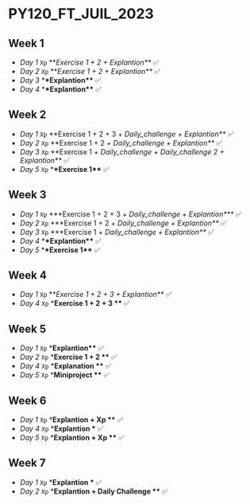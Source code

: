 # PY120_FT_JUIL_2023

## Week 1

- _Day 1_ `Xp` ***Exercise 1 + 2 + *Explantion\*\*** ✅️
- _Day 2_ `Xp` ***Exercise 1 + 2 + *Explantion\*\*** ✅️
- _Day 3_ \***\*Explantion\*\*** ✅️
- _Day 4_ \***\*Explantion\*\*** ✅️

## Week 2
- _Day 1_ `Xp` **Exercise 1 + 2 + 3 + *Daily_challenge + *Explantion\*\*** ✅️
- _Day 2_ `Xp` **Exercise 1 + 2 + *Daily_challenge + *Explantion\*\*** ✅️
- _Day 3_ `Xp` **Exercise 1 + *Daily_challenge + Daily_challenge 2 + *Explantion\*\*** ✅️
- _Day 5_ `Xp` \***\*Exercise 1\*\*** ✅️

## Week 3
- _Day 1_ `Xp` ***Exercise 1 + 2 + 3 + *Daily_challenge + *Explantion\*\*\*** ✅️
- _Day 2_ `Xp` ***Exercise 1 + 2 + *Daily_challenge + *Explantion\*\*** ✅️
- _Day 3_ `Xp` ***Exercise 1 + *Daily_challenge + *Explantion\*\*** ✅️
- _Day 4_ \***\*Explantion\*\*** ✅️
- _Day 5_ \***\*Exercise 1\*\*** ✅️

## Week 4
- _Day 1_ `Xp` ***Exercise 1 + 2 + 3 + *Explantion\*\*** ✅️
- _Day 4_ `Xp` ***Exercise 1 + 2 + 3 \*\*** ✅️

## Week 5
- _Day 1_ `Xp` ***Explantion\*\*** ✅️
- _Day 2_ `Xp` ***Exercise 1 + 2  \*\*** ✅️
- _Day 4_ `Xp` ***Explanation \*\*** ✅️
- _Day 5_ `Xp` ***Miniproject \*\*** ✅️

## Week 6
- _Day 1_ `Xp` ***Explantion + Xp \*\*** ✅️
- _Day 4_ `Xp` ***Explantion \*** ✅️
- _Day 5_ `Xp` ***Explantion + Xp \*\*** ✅️

## Week 7
- _Day 1_ `Xp` ***Explantion \*** ✅️
- _Day 2_ `Xp` ***Explantion + Daily Challenge \*\*** ✅️
